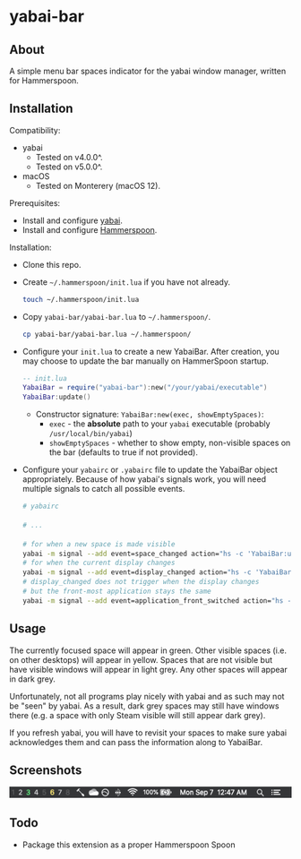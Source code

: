 # yabai-bar

## About

A simple menu bar spaces indicator for the yabai window manager, written for Hammerspoon.

## Installation

Compatibility:
- yabai
  - Tested on v4.0.0^.
  - Tested on v5.0.0^.
- macOS
  - Tested on Monterery (macOS 12).

Prerequisites:
- Install and configure [yabai](https://github.com/koekeishiya/yabai).
- Install and configure [Hammerspoon](https://github.com/Hammerspoon/hammerspoon).

Installation:
- Clone this repo.
- Create `~/.hammerspoon/init.lua` if you have not already.
  
  ```sh
  touch ~/.hammerspoon/init.lua
  ```
- Copy `yabai-bar/yabai-bar.lua` to `~/.hammerspoon/`.
  
  ```sh
  cp yabai-bar/yabai-bar.lua ~/.hammerspoon/
  ```
- Configure your `init.lua` to create a new YabaiBar.
  After creation, you may choose to update the bar manually on HammerSpoon startup.

  ```lua
  -- init.lua
  YabaiBar = require("yabai-bar"):new("/your/yabai/executable")
  YabaiBar:update()
  ```

  - Constructor signature: `YabaiBar:new(exec, showEmptySpaces)`:
    - `exec` - the **absolute** path to your `yabai` executable (probably `/usr/local/bin/yabai`)
    - `showEmptySpaces` - whether to show empty, non-visible spaces on the bar (defaults to true if not provided).
- Configure your `yabairc` or `.yabairc` file to update the YabaiBar object appropriately.
  Because of how yabai's signals work, you will need multiple signals to catch all possible events.

  ```sh
  # yabairc

  # ...

  # for when a new space is made visible
  yabai -m signal --add event=space_changed action="hs -c 'YabaiBar:update()'"
  # for when the current display changes
  yabai -m signal --add event=display_changed action="hs -c 'YabaiBar:update()'"
  # display_changed does not trigger when the display changes
  # but the front-most application stays the same
  yabai -m signal --add event=application_front_switched action="hs -c 'YabaiBar:update()'"
  ```

## Usage

The currently focused space will appear in green.
Other visible spaces (i.e. on other desktops) will appear in yellow.
Spaces that are not visible but have visible windows will appear in light grey.
Any other spaces will appear in dark grey.

Unfortunately, not all programs play nicely with yabai and as such may not be "seen" by yabai.
As a result, dark grey spaces may still have windows there (e.g. a space with only Steam visible
will still appear dark grey).

If you refresh yabai, you will have to revisit your spaces to make sure yabai acknowledges them and
can pass the information along to YabaiBar.

## Screenshots

![screenshot](screenshot.png "Screenshot")

## Todo
- Package this extension as a proper Hammerspoon Spoon
